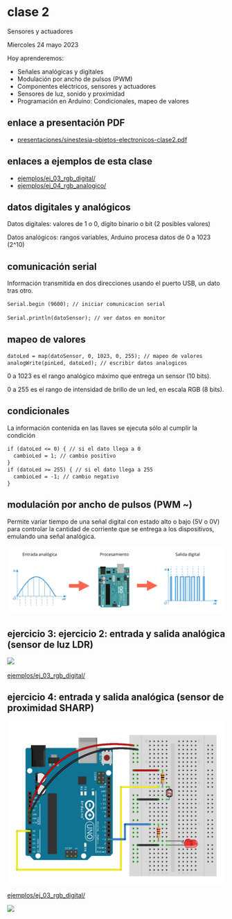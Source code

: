 # clase 2

Sensores y actuadores

Miercoles 24 mayo 2023

Hoy aprenderemos:

- Señales analógicas y digitales
- Modulación por ancho de pulsos (PWM)
- Componentes eléctricos, sensores y actuadores
- Sensores de luz, sonido y proximidad
- Programación en Arduino: Condicionales, mapeo de valores

## enlace a presentación PDF
- [presentaciones/sinestesia-objetos-electronicos-clase2.pdf](./presentaciones/sinestesia-objetos-electronicos-clase2.pdf)

## enlaces a ejemplos de esta clase

- [ejemplos/ej_03_rgb_digital/](./ejemplos/ej_03_rgb_digital/)
- [ejemplos/ej_04_rgb_analogico/](./ejemplos/ej_04_rgb_analogico/)

## datos digitales y analógicos

Datos digitales: valores de 1 o 0, dígito binario o bit (2 posibles valores)

Datos analógicos: rangos variables, Arduino procesa datos de 0 a 1023 (2^10)

 
## comunicación serial

Información transmitida en dos direcciones  usando el puerto USB, un dato tras otro.

```arduino
Serial.begin (9600); // iniciar comunicacion serial

Serial.println(datoSensor); // ver datos en monitor
```

## mapeo de valores

```arduino
datoLed = map(datoSensor, 0, 1023, 0, 255); // mapeo de valores
analogWrite(pinLed, datoLed); // escribir datos analogicos
```

0 a 1023 es el rango analógico máximo que entrega un sensor (10 bits).

0 a 255 es el rango de intensidad de brillo de un led, en escala RGB (8 bits).

## condicionales

La información contenida en las llaves se ejecuta sólo al cumplir la condición 

```arduino
if (datoLed <= 0) { // si el dato llega a 0
  cambioLed = 1; // cambio positivo
}
if (datoLed >= 255) { // si el dato llega a 255
  cambioLed = -1; // cambio negativo
}
```

## modulación por ancho de pulsos (PWM ~)

Permite variar tiempo de una señal digital con estado alto o bajo (5V o 0V) para controlar la cantidad de corriente que se entrega a los dispositivos, emulando una señal analógica.

<img src="media/pwm.jpg" width="700">

## ejercicio 3: ejercicio 2: entrada y salida analógica (sensor de luz LDR)

<img src="media/ej_03_rgb_digital_ldr.jpg" width="500">

[ejemplos/ej_03_rgb_digital/](./ejemplos/ej_03_entrada_salida_analogica_ldr/)

## ejercicio 4: entrada y salida analógica (sensor de proximidad SHARP)

<img src="media/ej_03_entrada_salida_analogica_ldr.jpg" width="500">

[ejemplos/ej_03_rgb_digital/](./ejemplos/ej_04_entrada_salida_analogica_sharp/)

<img src="media/ej_04_entrada_salida_analogica_sharp" width="500">
